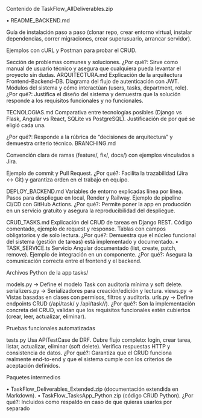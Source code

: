 Contenido de TaskFlow_AllDeliverables.zip

•	README_BACKEND.md

Guía de instalación paso a paso (clonar repo, crear entorno virtual, instalar dependencias, correr migraciones, crear superusuario, arrancar servidor).

Ejemplos con cURL y Postman para probar el CRUD.

Sección de problemas comunes y soluciones.
¿Por qué?: Sirve como manual de usuario técnico y asegura que cualquiera pueda levantar el proyecto sin dudas.
ARQUITECTURA.md
Explicación de la arquitectura Frontend–Backend–DB.
Diagrama del flujo de autenticación con JWT.
Módulos del sistema y cómo interactúan (users, tasks, department, role).
¿Por qué?: Justifica el diseño del sistema y demuestra que la solución responde a los requisitos funcionales y no funcionales.


TECNOLOGIAS.md
Comparativa entre tecnologías posibles (Django vs Flask, Angular vs React, SQLite vs PostgreSQL).
Justificación de por qué se eligió cada una.

¿Por qué?: Responde a la rúbrica de “decisiones de arquitectura” y demuestra criterio técnico.
BRANCHING.md

Convención clara de ramas (feature/, fix/, docs/) con ejemplos vinculados a Jira.

Ejemplo de commit y Pull Request.
¿Por qué?: Facilita la trazabilidad (Jira ↔ Git) y garantiza orden en el trabajo en equipo.

DEPLOY_BACKEND.md
Variables de entorno explicadas línea por línea.
Pasos para despliegue en local, Render y Railway.
Ejemplo de pipeline CI/CD con GitHub Actions.
¿Por qué?: Permite poner la app en producción en un servicio gratuito y asegura la reproducibilidad del despliegue.

CRUD_TASKS.md
Explicación del CRUD de tareas en Django REST.
Código comentado, ejemplo de request y response.
Tablas con campos obligatorios y de solo lectura.
¿Por qué?: Demuestra que el núcleo funcional del sistema (gestión de tareas) está implementado y documentado.
•	TASK_SERVICE.ts
Servicio Angular documentado (list, create, patch, remove).
Ejemplo de integración en un componente.
¿Por qué?: Asegura la comunicación correcta entre el frontend y el backend.


Archivos Python de la app tasks/

models.py → Define el modelo Task con auditoría mínima y soft delete.
serializers.py → Serializadores para creación/edición y lectura.
views.py → Vistas basadas en clases con permisos, filtros y auditoría.
urls.py → Define endpoints CRUD (/api/task/ y /api/task/<id>/).
¿Por qué?: Son la implementación concreta del CRUD, validan que los requisitos funcionales estén cubiertos (crear, leer, actualizar, eliminar).

Pruebas funcionales automatizadas

tests.py
Usa APITestCase de DRF.
Cubre flujo completo: login, crear tarea, listar, actualizar, eliminar (soft delete).
Verifica respuestas HTTP y consistencia de datos.
¿Por qué?: Garantiza que el CRUD funciona realmente end-to-end y que el sistema cumple con los criterios de aceptación definidos.

Paquetes intermedios

•	TaskFlow_Deliverables_Extended.zip (documentación extendida en Markdown).
•	TaskFlow_TasksApp_Python.zip (código CRUD Python).
¿Por qué?: Incluidos como respaldo en caso de que quieras usarlos por separado